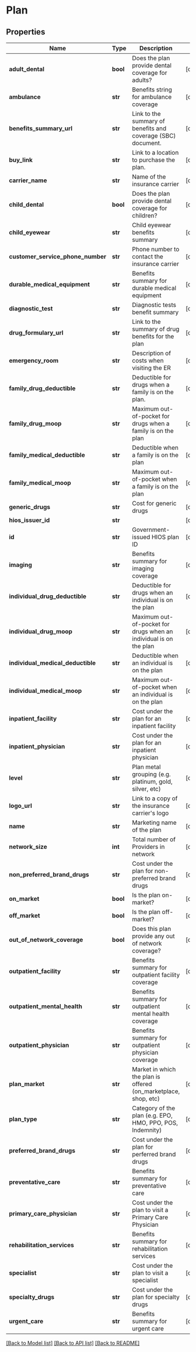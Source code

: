 # Plan

## Properties
Name | Type | Description | Notes
------------ | ------------- | ------------- | -------------
**adult_dental** | **bool** | Does the plan provide dental coverage for adults? | [optional] 
**ambulance** | **str** | Benefits string for ambulance coverage | [optional] 
**benefits_summary_url** | **str** | Link to the summary of benefits and coverage (SBC) document. | [optional] 
**buy_link** | **str** | Link to a location to purchase the plan. | [optional] 
**carrier_name** | **str** | Name of the insurance carrier | [optional] 
**child_dental** | **bool** | Does the plan provide dental coverage for children? | [optional] 
**child_eyewear** | **str** | Child eyewear benefits summary | [optional] 
**customer_service_phone_number** | **str** | Phone number to contact the insurance carrier | [optional] 
**durable_medical_equipment** | **str** | Benefits summary for durable medical equipment | [optional] 
**diagnostic_test** | **str** | Diagnostic tests benefit summary | [optional] 
**drug_formulary_url** | **str** | Link to the summary of drug benefits for the plan | [optional] 
**emergency_room** | **str** | Description of costs when visiting the ER | [optional] 
**family_drug_deductible** | **str** | Deductible for drugs when a family is on the plan. | [optional] 
**family_drug_moop** | **str** | Maximum out-of-pocket for drugs when a family is on the plan | [optional] 
**family_medical_deductible** | **str** | Deductible when a family is on the plan | [optional] 
**family_medical_moop** | **str** | Maximum out-of-pocket when a family is on the plan | [optional] 
**generic_drugs** | **str** | Cost for generic drugs | [optional] 
**hios_issuer_id** | **str** |  | [optional] 
**id** | **str** | Government-issued HIOS plan ID | [optional] 
**imaging** | **str** | Benefits summary for imaging coverage | [optional] 
**individual_drug_deductible** | **str** | Deductible for drugs when an individual is on the plan | [optional] 
**individual_drug_moop** | **str** | Maximum out-of-pocket for drugs when an individual is on the plan | [optional] 
**individual_medical_deductible** | **str** | Deductible when an individual is on the plan | [optional] 
**individual_medical_moop** | **str** | Maximum out-of-pocket when an individual is on the plan | [optional] 
**inpatient_facility** | **str** | Cost under the plan for an inpatient facility | [optional] 
**inpatient_physician** | **str** | Cost under the plan for an inpatient physician | [optional] 
**level** | **str** | Plan metal grouping (e.g. platinum, gold, silver, etc) | [optional] 
**logo_url** | **str** | Link to a copy of the insurance carrier&#39;s logo | [optional] 
**name** | **str** | Marketing name of the plan | [optional] 
**network_size** | **int** | Total number of Providers in network | [optional] 
**non_preferred_brand_drugs** | **str** | Cost under the plan for non-preferred brand drugs | [optional] 
**on_market** | **bool** | Is the plan on-market? | [optional] 
**off_market** | **bool** | Is the plan off-market? | [optional] 
**out_of_network_coverage** | **bool** | Does this plan provide any out of network coverage? | [optional] 
**outpatient_facility** | **str** | Benefits summary for outpatient facility coverage | [optional] 
**outpatient_mental_health** | **str** | Benefits summary for outpatient mental health coverage | [optional] 
**outpatient_physician** | **str** | Benefits summary for outpatient physician coverage | [optional] 
**plan_market** | **str** | Market in which the plan is offered (on_marketplace, shop, etc) | [optional] 
**plan_type** | **str** | Category of the plan (e.g. EPO, HMO, PPO, POS, Indemnity) | [optional] 
**preferred_brand_drugs** | **str** | Cost under the plan for perferred brand drugs | [optional] 
**preventative_care** | **str** | Benefits summary for preventative care | [optional] 
**primary_care_physician** | **str** | Cost under the plan to visit a Primary Care Physician | [optional] 
**rehabilitation_services** | **str** | Benefits summary for rehabilitation services | [optional] 
**specialist** | **str** | Cost under the plan to visit a specialist | [optional] 
**specialty_drugs** | **str** | Cost under the plan for specialty drugs | [optional] 
**urgent_care** | **str** | Benefits summary for urgent care | [optional] 

[[Back to Model list]](../README.md#documentation-for-models) [[Back to API list]](../README.md#documentation-for-api-endpoints) [[Back to README]](../README.md)



